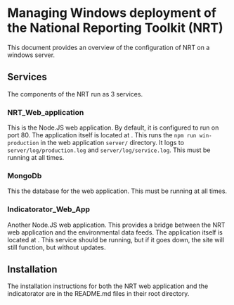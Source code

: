 # Managing Windows deployment of the National Reporting Toolkit (NRT)
This document provides an overview of the configuration of NRT on a windows server.

## Services
The components of the NRT run as 3 services.

### NRT_Web_application
This is the Node.JS web application. By default, it is configured to run on
port 80. The application itself is located at <SERVER LOCATION HERE>. This
runs the `npm run win-production` in the web application `server/` directory.
It logs to `server/log/production.log` and `server/log/service.log`. This must
be running at all times.

### MongoDb
This the database for the web application. This must be running at all times.

### Indicatorator_Web_App
Another Node.JS web application. This provides a bridge between the NRT web
application and the environmental data feeds. The application itself is located
at <SERVER LOCATION HERE>. This service should be running, but if it goes down,
the site will still function, but without updates.

## Installation
The installation instructions for both the NRT web application and the
indicatorator are in the README.md files in their root directory.

